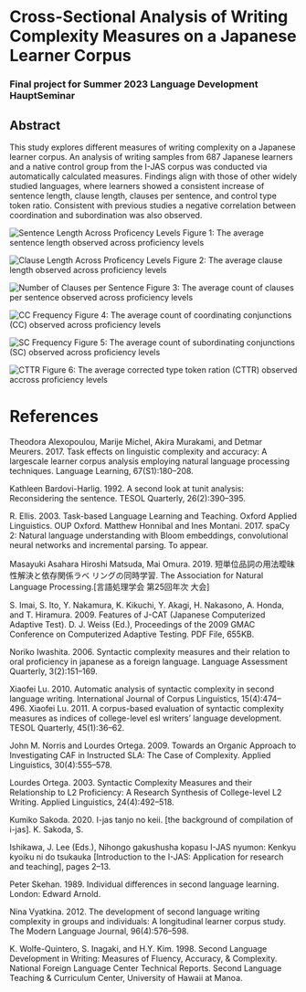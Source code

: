 
# Cross-Sectional Analysis of Writing Complexity Measures on a Japanese Learner Corpus
### Final project for Summer 2023 Language Development HauptSeminar

## Abstract

This study explores different measures of writing complexity on a Japanese learner corpus. An analysis of writing samples from 687 Japanese learners and a native control group from the I-JAS corpus was conducted via automatically calculated measures. Findings align with those of other widely studied languages, where learners showed a consistent increase of sentence length, clause length, clauses per sentence, and control type token ratio. Consistent with previous studies a negative correlation between coordination and subordination was also observed. 


![Sentence Length Across Proficency Levels](https://github.com/meghorikawa/LangDev/blob/1bec8925248bd1b9e880229e8876682ee0dee1ca/Results/SenLen.png)
Figure 1: The average sentence length observed across proficiency
levels

![Clause Length Across Proficency Levels](https://github.com/meghorikawa/LangDev/blob/1bec8925248bd1b9e880229e8876682ee0dee1ca/Results/ClauseLen.png)
Figure 2: The average clause length observed across proficiency
levels

![Number of Clauses per Sentence](https://github.com/meghorikawa/LangDev/blob/1bec8925248bd1b9e880229e8876682ee0dee1ca/Results/ClausePerSent.png)
Figure 3: The average count of clauses per sentence observed
across proficiency levels

![CC Frequency](https://github.com/meghorikawa/LangDev/blob/1bec8925248bd1b9e880229e8876682ee0dee1ca/Results/CCFreq.png)
Figure 4: The average count of coordinating conjunctions
(CC) observed across proficiency levels

![SC Frequency](https://github.com/meghorikawa/LangDev/blob/1bec8925248bd1b9e880229e8876682ee0dee1ca/Results/SCFreq.png)
Figure 5: The average count of subordinating conjunctions
(SC) observed across proficiency levels

![CTTR](https://github.com/meghorikawa/LangDev/blob/1bec8925248bd1b9e880229e8876682ee0dee1ca/Results/CTTR.png)
Figure 6: The average corrected type token ration
(CTTR) observed accross proficiency levels


# References

Theodora Alexopoulou, Marije Michel, Akira Murakami,
and Detmar Meurers. 2017. Task effects
on linguistic complexity and accuracy: A largescale
learner corpus analysis employing natural language
processing techniques. Language Learning,
67(S1):180–208.

Kathleen Bardovi-Harlig. 1992. A second look at tunit
analysis: Reconsidering the sentence. TESOL
Quarterly, 26(2):390–395.

R. Ellis. 2003. Task-based Language Learning and
Teaching. Oxford Applied Linguistics. OUP Oxford.
Matthew Honnibal and Ines Montani. 2017. spaCy 2:
Natural language understanding with Bloom embeddings,
convolutional neural networks and incremental
parsing. To appear.

Masayuki Asahara Hiroshi Matsuda, Mai Omura. 2019.
短単位品詞の用法曖昧性解決と依存関係ラベ
リングの同時学習. The Association for Natural
Language Processing.[言語処理学会 第25回年次
大会]

S. Imai, S. Ito, Y. Nakamura, K. Kikuchi, Y. Akagi,
H. Nakasono, A. Honda, and T. Hiramura. 2009.
Features of J-CAT (Japanese Computerized Adaptive
Test). D. J. Weiss (Ed.), Proceedings of the 2009
GMAC Conference on Computerized Adaptive Testing.
PDF File, 655KB.

Noriko Iwashita. 2006. Syntactic complexity measures
and their relation to oral proficiency in japanese as a
foreign language. Language Assessment Quarterly,
3(2):151–169.

Xiaofei Lu. 2010. Automatic analysis of syntactic complexity
in second language writing. International
Journal of Corpus Linguistics, 15(4):474–496.
Xiaofei Lu. 2011. A corpus-based evaluation of syntactic
complexity measures as indices of college-level
esl writers’ language development. TESOL Quarterly,
45(1):36–62.

John M. Norris and Lourdes Ortega. 2009. Towards an
Organic Approach to Investigating CAF in Instructed
SLA: The Case of Complexity. Applied Linguistics,
30(4):555–578.

Lourdes Ortega. 2003. Syntactic Complexity Measures
and their Relationship to L2 Proficiency: A Research
Synthesis of College-level L2 Writing. Applied Linguistics,
24(4):492–518.

Kumiko Sakoda. 2020. I-jas tanjo no keii. [the background
of compilation of i-jas]. K. Sakoda, S.

Ishikawa, J. Lee (Eds.), Nihongo gakushusha kopasu
I-JAS nyumon: Kenkyu kyoiku ni do tsukauka [Introduction
to the I-JAS: Application for research and
teaching], pages 2–13.

Peter Skehan. 1989. Individual differences in second
language learning. London: Edward Arnold.

Nina Vyatkina. 2012. The development of second language
writing complexity in groups and individuals:
A longitudinal learner corpus study. The Modern
Language Journal, 96(4):576–598.

K. Wolfe-Quintero, S. Inagaki, and H.Y. Kim. 1998.
Second Language Development in Writing: Measures
of Fluency, Accuracy, & Complexity. National Foreign
Language Center Technical Reports. Second
Language Teaching & Curriculum Center, University
of Hawaii at Manoa.
